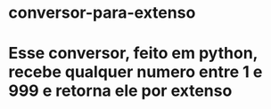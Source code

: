 # conversor-para-extenso
# Esse conversor, feito em python, recebe qualquer numero entre 1 e 999 e retorna ele por extenso
